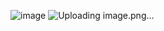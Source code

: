![image](https://github.com/Raj-Tushal/AMAZON-RESPONSIVE-CLONE/assets/157106787/40f56340-0366-4d86-94ff-393bcd988d04)
![Uploading image.png…]()
